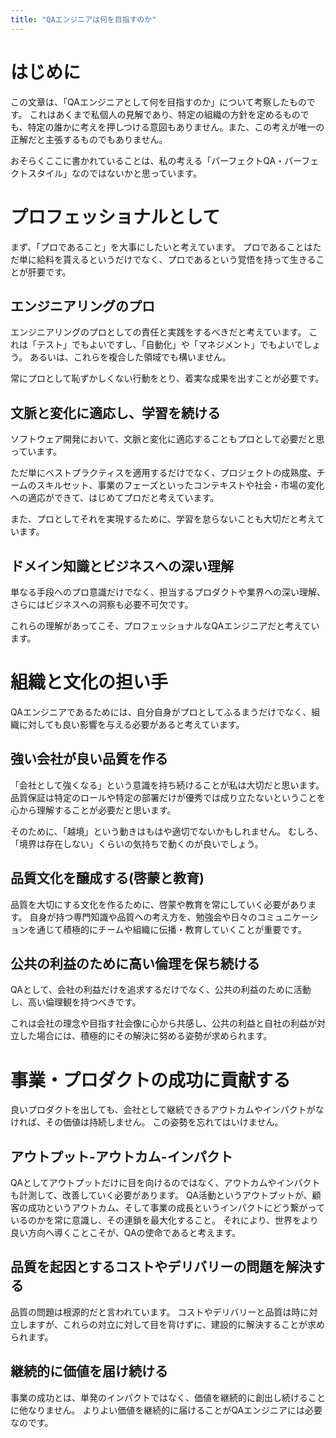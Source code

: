 ```yaml
---
title: "QAエンジニアは何を目指すのか"
---
```


# はじめに

この文章は、「QAエンジニアとして何を目指すのか」について考察したものです。
これはあくまで私個人の見解であり、特定の組織の方針を定めるものでも、特定の誰かに考えを押しつける意図もありません。また、この考えが唯一の正解だと主張するものでもありません。

おそらくここに書かれていることは、私の考える「パーフェクトQA・パーフェクトスタイル」なのではないかと思っています。

# プロフェッショナルとして

まず、「プロであること」を大事にしたいと考えています。
プロであることはただ単に給料を貰えるというだけでなく、プロであるという覚悟を持って生きることが肝要です。

## エンジニアリングのプロ

エンジニアリングのプロとしての責任と実践をするべきだと考えています。
これは「テスト」でもよいですし、「自動化」や「マネジメント」でもよいでしょう。
あるいは、これらを複合した領域でも構いません。

常にプロとして恥ずかしくない行動をとり、着実な成果を出すことが必要です。

## 文脈と変化に適応し、学習を続ける

ソフトウェア開発において、文脈と変化に適応することもプロとして必要だと思っています。

ただ単にベストプラクティスを適用するだけでなく、プロジェクトの成熟度、チームのスキルセット、事業のフェーズといったコンテキストや社会・市場の変化への適応ができて、はじめてプロだと考えています。

また、プロとしてそれを実現するために、学習を怠らないことも大切だと考えています。

## ドメイン知識とビジネスへの深い理解

単なる手段へのプロ意識だけでなく、担当するプロダクトや業界への深い理解、さらにはビジネスへの洞察も必要不可欠です。

これらの理解があってこそ、プロフェッショナルなQAエンジニアだと考えています。

# 組織と文化の担い手

QAエンジニアであるためには、自分自身がプロとしてふるまうだけでなく、組織に対しても良い影響を与える必要があると考えています。

## 強い会社が良い品質を作る

「会社として強くなる」という意識を持ち続けることが私は大切だと思います。
品質保証は特定のロールや特定の部署だけが優秀では成り立たないということを心から理解することが必要だと思います。

そのために、「越境」という動きはもはや適切でないかもしれません。
むしろ、「境界は存在しない」くらいの気持ちで動くのが良いでしょう。

## 品質文化を醸成する(啓蒙と教育)

品質を大切にする文化を作るために、啓蒙や教育を常にしていく必要があります。
自身が持つ専門知識や品質への考え方を、勉強会や日々のコミュニケーションを通じて積極的にチームや組織に伝播・教育していくことが重要です。

## 公共の利益のために高い倫理を保ち続ける

QAとして、会社の利益だけを追求するだけでなく、公共の利益のために活動し、高い倫理観を持つべきです。

これは会社の理念や目指す社会像に心から共感し、公共の利益と自社の利益が対立した場合には、積極的にその解決に努める姿勢が求められます。

# 事業・プロダクトの成功に貢献する

良いプロダクトを出しても、会社として継続できるアウトカムやインパクトがなければ、その価値は持続しません。
この姿勢を忘れてはいけません。

## アウトプット-アウトカム-インパクト

QAとしてアウトプットだけに目を向けるのではなく、アウトカムやインパクトも計測して、改善していく必要があります。
QA活動というアウトプットが、顧客の成功というアウトカム、そして事業の成長というインパクトにどう繋がっているのかを常に意識し、その連鎖を最大化すること。
それにより、世界をより良い方向へ導くことこそが、QAの使命であると考えます。

## 品質を起因とするコストやデリバリーの問題を解決する

品質の問題は根源的だと言われています。
コストやデリバリーと品質は時に対立しますが、これらの対立に対して目を背けずに、建設的に解決することが求められます。

## 継続的に価値を届け続ける

事業の成功とは、単発のインパクトではなく、価値を継続的に創出し続けることに他なりません。
よりよい価値を継続的に届けることがQAエンジニアには必要なのです。